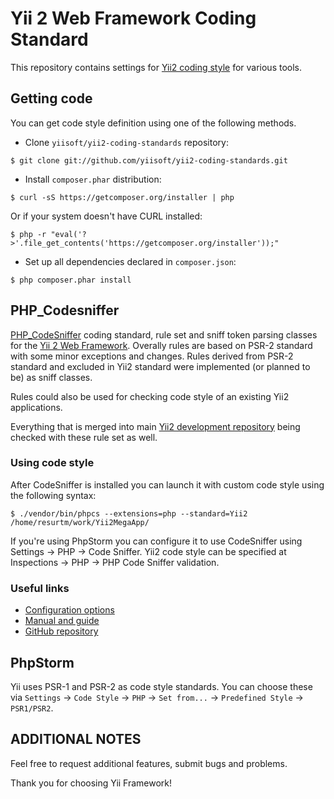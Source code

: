 Yii 2 Web Framework Coding Standard
===================================

This repository contains settings for [Yii2 coding style](https://github.com/yiisoft/yii2/wiki/Core-framework-code-style)
for various tools.

Getting code
------------

You can get code style definition using one of the following methods.

* Clone `yiisoft/yii2-coding-standards` repository:

```
$ git clone git://github.com/yiisoft/yii2-coding-standards.git
```

* Install `composer.phar` distribution:

```
$ curl -sS https://getcomposer.org/installer | php
```

Or if your system doesn't have CURL installed:

```
$ php -r "eval('?>'.file_get_contents('https://getcomposer.org/installer'));"
```

* Set up all dependencies declared in `composer.json`:

```
$ php composer.phar install
```

PHP_Codesniffer
---------------

[PHP_CodeSniffer](https://github.com/squizlabs/PHP_CodeSniffer) coding standard, rule set
and sniff token parsing classes for the [Yii 2 Web Framework](https://github.com/yiisoft/yii2/). Overally rules
are based on PSR-2 standard with some minor exceptions and changes. Rules derived from PSR-2 standard and excluded
in Yii2 standard were implemented (or planned to be) as sniff classes.

Rules could also be used for checking code style of an existing Yii2 applications.

Everything that is merged into main [Yii2 development repository](https://github.com/yiisoft/yii2) being checked
with these rule set as well.

### Using code style

After CodeSniffer is installed you can launch it with custom code style using the following syntax:

```
$ ./vendor/bin/phpcs --extensions=php --standard=Yii2 /home/resurtm/work/Yii2MegaApp/
```

If you're using PhpStorm you can configure it to use CodeSniffer using Settings → PHP → Code Sniffer.
Yii2 code style can be specified at Inspections → PHP → PHP Code Sniffer validation.

### Useful links

* [Configuration options](http://pear.php.net/manual/en/package.php.php-codesniffer.config-options.php)
* [Manual and guide](https://github.com/squizlabs/PHP_CodeSniffer/wiki)
* [GitHub repository](https://github.com/squizlabs/PHP_CodeSniffer)

PhpStorm
--------

Yii uses PSR-1 and PSR-2 as code style standards. You can choose these via `Settings` → `Code Style` → `PHP` → `Set from...` → `Predefined Style` → `PSR1/PSR2`.

ADDITIONAL NOTES
----------------

Feel free to request additional features, submit bugs and problems.

Thank you for choosing Yii Framework!
